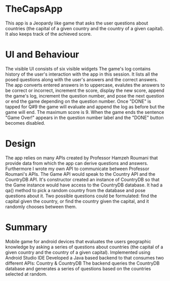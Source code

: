# TheCapsApp
This app is a Jeopardy like game that asks the user questions about countries (the capital of a given country and the country of a given capital). It also keeps track of the achieved score.
# UI and Behaviour
The visible UI consists of six visible widgets
The game's log contains history of the user's interaction with the app in this session. It lists all the posed questions along with the user's answers and the correct answers.
The app converts entered answers in to uppercase, evalutes the answers to be correct or incorrect, increment the score, display the new score, append the game's log, increment the question number, and pose the next question or end the game depending on the question number. Once "DONE" is tapped for Q#9 the game will evaluate and append the log as before but the game will end. The maximum score is 9. When the game ends the sentence "Game Over!" appears in the question number label and the "DONE" button becomes disabled.
# Design
The app relies on many APIs created by Professor Hamzeh Roumani that provide data from which the app can derive questions and answers. Furthermore I wrote my own API to communicate between Professor Roumani's APIs. The Game API would speak to the Country API and the CountryDB API. It's constructor created an instance of CountryDB so that the Game instance would have access to the CountryDB database. It had a qa() method to pick a random country from the database and pose questions about it. Two possible questions could be formulated: find the capital given the country, or find the country given the capital, and it randomly chooses between them.
# Summary
Mobile game for android devices that evaluates the users geographic knowledge by asking a series of questions about countries (the capital of a given country and the country of a given capital).
Implemented using Android Studio IDE
Developed a Java based backend to that consumes two different APIs: Country & CountryDB
The backend queries the CountryDB database and generates a series of questions based on the countries selected at random. 
